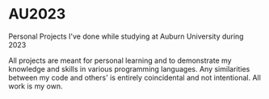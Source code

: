 # AU2023
Personal Projects I've done while studying at Auburn University during 2023

All projects are meant for personal learning and to demonstrate my knowledge and skills in various programming languages.
Any similarities between my code and others' is entirely coincidental and not intentional. 
All work is my own.
